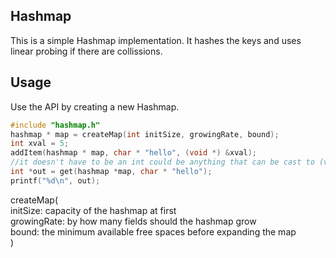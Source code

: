 ## Hashmap

This is a simple Hashmap implementation.
It hashes the keys and uses linear probing if there are collissions.

## Usage

Use the API by creating a new Hashmap.
```c
#include "hashmap.h"
hashmap * map = createMap(int initSize, growingRate, bound);
int xval = 5;
addItem(hashmap * map, char * "hello", (void *) &xval);
//it doesn't have to be an int could be anything that can be cast to (void *)
int *out = get(hashmap *map, char * "hello");
printf("%d\n", out);
````

createMap(\
initSize: capacity of the hashmap at first\
growingRate: by how many fields should the hashmap grow\
bound: the minimum available free spaces before expanding the map\
)